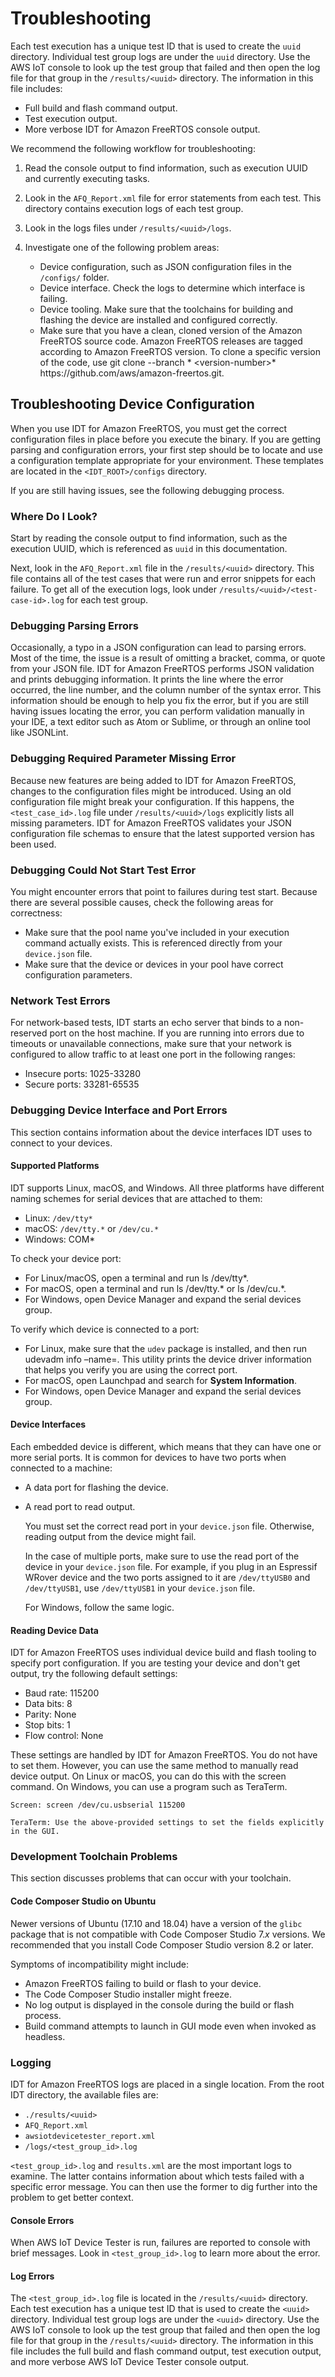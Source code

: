 # Troubleshooting<a name="dt-afr-troublshooting"></a>

Each test execution has a unique test ID that is used to create the `uuid` directory\. Individual test group logs are under the `uuid` directory\. Use the AWS IoT console to look up the test group that failed and then open the log file for that group in the `/results/<uuid>` directory\. The information in this file includes: 
+ Full build and flash command output\.
+ Test execution output\.
+ More verbose IDT for Amazon FreeRTOS console output\.

We recommend the following workflow for troubleshooting:

1. Read the console output to find information, such as execution UUID and currently executing tasks\.

1. Look in the `AFQ_Report.xml` file for error statements from each test\. This directory contains execution logs of each test group\.

1. Look in the logs files under `/results/<uuid>/logs`\.

1. Investigate one of the following problem areas:
   + Device configuration, such as JSON configuration files in the `/configs/` folder\.
   + Device interface\. Check the logs to determine which interface is failing\.
   + Device tooling\. Make sure that the toolchains for building and flashing the device are installed and configured correctly\.
   + Make sure that you have a clean, cloned version of the Amazon FreeRTOS source code\. Amazon FreeRTOS releases are tagged according to Amazon FreeRTOS version\. To clone a specific version of the code, use git clone \-\-branch * <version\-number>* https://github\.com/aws/amazon\-freertos\.git\.

## Troubleshooting Device Configuration<a name="troubleshoot-device-config"></a>

When you use IDT for Amazon FreeRTOS, you must get the correct configuration files in place before you execute the binary\. If you are getting parsing and configuration errors, your first step should be to locate and use a configuration template appropriate for your environment\. These templates are located in the `<IDT_ROOT>/configs` directory\.

If you are still having issues, see the following debugging process\.

### Where Do I Look?<a name="where-to-look"></a>

Start by reading the console output to find information, such as the execution UUID, which is referenced as `uuid` in this documentation\.

Next, look in the `AFQ_Report.xml` file in the `/results/<uuid>` directory\. This file contains all of the test cases that were run and error snippets for each failure\. To get all of the execution logs, look under `/results/<uuid>/<test-case-id>.log` for each test group\.

### Debugging Parsing Errors<a name="parse-error"></a>

Occasionally, a typo in a JSON configuration can lead to parsing errors\. Most of the time, the issue is a result of omitting a bracket, comma, or quote from your JSON file\. IDT for Amazon FreeRTOS performs JSON validation and prints debugging information\. It prints the line where the error occurred, the line number, and the column number of the syntax error\. This information should be enough to help you fix the error, but if you are still having issues locating the error, you can perform validation manually in your IDE, a text editor such as Atom or Sublime, or through an online tool like JSONLint\.

### Debugging Required Parameter Missing Error<a name="param-missing"></a>

Because new features are being added to IDT for Amazon FreeRTOS, changes to the configuration files might be introduced\. Using an old configuration file might break your configuration\. If this happens, the `<test_case_id>.log` file under `/results/<uuid>/logs` explicitly lists all missing parameters\. IDT for Amazon FreeRTOS validates your JSON configuration file schemas to ensure that the latest supported version has been used\.

### Debugging Could Not Start Test Error<a name="could-not-start-test"></a>

You might encounter errors that point to failures during test start\. Because there are several possible causes, check the following areas for correctness:
+ Make sure that the pool name you've included in your execution command actually exists\. This is referenced directly from your `device.json` file\.
+ Make sure that the device or devices in your pool have correct configuration parameters\.

### Network Test Errors<a name="network-test-errors"></a>

For network\-based tests, IDT starts an echo server that binds to a non\-reserved port on the host machine\. If you are running into errors due to timeouts or unavailable connections, make sure that your network is configured to allow traffic to at least one port in the following ranges:
+ Insecure ports: 1025\-33280
+ Secure ports: 33281\-65535

### Debugging Device Interface and Port Errors<a name="device-interface"></a>

This section contains information about the device interfaces IDT uses to connect to your devices\.

#### Supported Platforms<a name="platform-differences"></a>

IDT supports Linux, macOS, and Windows\. All three platforms have different naming schemes for serial devices that are attached to them:
+ Linux: `/dev/tty*`
+ macOS: `/dev/tty.*` or `/dev/cu.*`
+ Windows: COM\*

To check your device port:
+ For Linux/macOS, open a terminal and run ls /dev/tty\*\.
+ For macOS, open a terminal and run ls /dev/tty\.\* or ls /dev/cu\.\*\.
+ For Windows, open Device Manager and expand the serial devices group\.

To verify which device is connected to a port:
+ For Linux, make sure that the `udev` package is installed, and then run udevadm info –name=*<PORT>*\. This utility prints the device driver information that helps you verify you are using the correct port\. 
+ For macOS, open Launchpad and search for **System Information**\.
+ For Windows, open Device Manager and expand the serial devices group\.

#### Device Interfaces<a name="device-interfaces"></a>

Each embedded device is different, which means that they can have one or more serial ports\. It is common for devices to have two ports when connected to a machine:
+ A data port for flashing the device\.
+ A read port to read output\.

  You must set the correct read port in your `device.json` file\. Otherwise, reading output from the device might fail\.

  In the case of multiple ports, make sure to use the read port of the device in your `device.json` file\. For example, if you plug in an Espressif WRover device and the two ports assigned to it are `/dev/ttyUSB0` and `/dev/ttyUSB1`, use `/dev/ttyUSB1` in your `device.json` file\.

  For Windows, follow the same logic\.

#### Reading Device Data<a name="reading-device-data"></a>

IDT for Amazon FreeRTOS uses individual device build and flash tooling to specify port configuration\. If you are testing your device and don't get output, try the following default settings:
+ Baud rate: 115200
+ Data bits: 8
+ Parity: None
+ Stop bits: 1
+ Flow control: None

These settings are handled by IDT for Amazon FreeRTOS\. You do not have to set them\. However, you can use the same method to manually read device output\. On Linux or macOS, you can do this with the screen command\. On Windows, you can use a program such as TeraTerm\.

`Screen: screen /dev/cu.usbserial 115200`

`TeraTerm: Use the above-provided settings to set the fields explicitly in the GUI.`

### Development Toolchain Problems<a name="dev-toolchain"></a>

This section discusses problems that can occur with your toolchain\.

#### Code Composer Studio on Ubuntu<a name="ccs-ubuntu"></a>

Newer versions of Ubuntu \(17\.10 and 18\.04\) have a version of the `glibc` package that is not compatible with Code Composer Studio 7\.*x* versions\. We recommended that you install Code Composer Studio version 8\.2 or later\.

Symptoms of incompatibility might include:
+ Amazon FreeRTOS failing to build or flash to your device\.
+ The Code Composer Studio installer might freeze\.
+ No log output is displayed in the console during the build or flash process\.
+ Build command attempts to launch in GUI mode even when invoked as headless\.

### Logging<a name="dt-logging"></a>

IDT for Amazon FreeRTOS logs are placed in a single location\. From the root IDT directory, the available files are:
+ `./results/<uuid>`
+ `AFQ_Report.xml`
+ `awsiotdevicetester_report.xml`
+ `/logs/<test_group_id>.log`

`<test_group_id>.log` and `results.xml` are the most important logs to examine\. The latter contains information about which tests failed with a specific error message\. You can then use the former to dig further into the problem to get better context\.

#### Console Errors<a name="err-console"></a>

When AWS IoT Device Tester is run, failures are reported to console with brief messages\. Look in `<test_group_id>.log` to learn more about the error\.

#### Log Errors<a name="err-log"></a>

The `<test_group_id>.log` file is located in the `/results/<uuid>` directory\. Each test execution has a unique test ID that is used to create the `<uuid>` directory\. Individual test group logs are under the `<uuid>` directory\. Use the AWS IoT console to look up the test group that failed and then open the log file for that group in the `/results/<uuid>` directory\. The information in this file includes the full build and flash command output, test execution output, and more verbose AWS IoT Device Tester console output\.